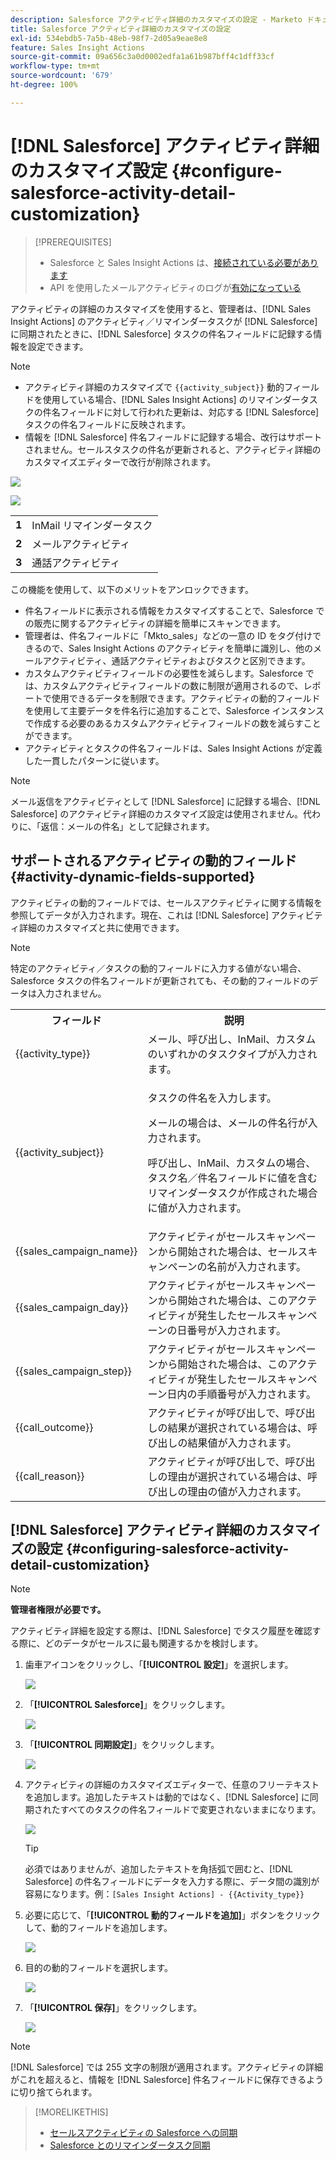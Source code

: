 ```yaml
---
description: Salesforce アクティビティ詳細のカスタマイズの設定 - Marketo ドキュメント - 製品ドキュメント
title: Salesforce アクティビティ詳細のカスタマイズの設定
exl-id: 534ebdb5-7a5b-48eb-98f7-2d05a9eae8e8
feature: Sales Insight Actions
source-git-commit: 09a656c3a0d0002edfa1a61b987bff4c1dff33cf
workflow-type: tm+mt
source-wordcount: '679'
ht-degree: 100%

---
```


# [!DNL Salesforce] アクティビティ詳細のカスタマイズ設定 {#configure-salesforce-activity-detail-customization}

>[!PREREQUISITES]
>
>* Salesforce と Sales Insight Actions は、[接続されている必要があります](/help/marketo/product-docs/marketo-sales-insight/actions/crm/salesforce-integration/connect-your-sales-insight-actions-account-to-salesforce.md)
>* API を使用したメールアクティビティのログが[有効になっている](/help/marketo/product-docs/marketo-sales-insight/actions/crm/salesforce-integration/sync-sales-activities-to-salesforce.md)

アクティビティの詳細のカスタマイズを使用すると、管理者は、[!DNL Sales Insight Actions] のアクティビティ／リマインダータスクが [!DNL Salesforce] に同期されたときに、[!DNL Salesforce] タスクの件名フィールドに記録する情報を設定できます。

>[!NOTE]
>
>* アクティビティ詳細のカスタマイズで `{{activity_subject}}` 動的フィールドを使用している場合、[!DNL Sales Insight Actions] のリマインダータスクの件名フィールドに対して行われた更新は、対応する [!DNL Salesforce] タスクの件名フィールドに反映されます。
>* 情報を [!DNL Salesforce] 件名フィールドに記録する場合、改行はサポートされません。セールスタスクの件名が更新されると、アクティビティ詳細のカスタマイズエディターで改行が削除されます。

![](assets/configure-salesforce-activity-detail-customization-1.png)

![](assets/configure-salesforce-activity-detail-customization-2.png)

<table>
 <tr>
  <td><strong>1</td>
  <td>InMail リマインダータスク</td>
 </tr>
 <tr>
  <td><strong>2</td>
  <td>メールアクティビティ</td>
 </tr>
 <tr>
  <td><strong>3</td>
  <td>通話アクティビティ</td>
 </tr>
</table>

この機能を使用して、以下のメリットをアンロックできます。

* 件名フィールドに表示される情報をカスタマイズすることで、Salesforce での販売に関するアクティビティの詳細を簡単にスキャンできます。
* 管理者は、件名フィールドに「Mkto_sales」などの一意の ID をタグ付けできるので、Sales Insight Actions のアクティビティを簡単に識別し、他のメールアクティビティ、通話アクティビティおよびタスクと区別できます。
* カスタムアクティビティフィールドの必要性を減らします。Salesforce では、カスタムアクティビティフィールドの数に制限が適用されるので、レポートで使用できるデータを制限できます。アクティビティの動的フィールドを使用して主要データを件名行に追加することで、Salesforce インスタンスで作成する必要のあるカスタムアクティビティフィールドの数を減らすことができます。
* アクティビティとタスクの件名フィールドは、Sales Insight Actions が定義した一貫したパターンに従います。

>[!NOTE]
>
>メール返信をアクティビティとして [!DNL Salesforce] に記録する場合、[!DNL Salesforce] のアクティビティ詳細のカスタマイズ設定は使用されません。代わりに、「返信：メールの件名」として記録されます。

## サポートされるアクティビティの動的フィールド {#activity-dynamic-fields-supported}

アクティビティの動的フィールドでは、セールスアクティビティに関する情報を参照してデータが入力されます。現在、これは [!DNL Salesforce] アクティビティ詳細のカスタマイズと共に使用できます。

>[!NOTE]
>
>特定のアクティビティ／タスクの動的フィールドに入力する値がない場合、Salesforce タスクの件名フィールドが更新されても、その動的フィールドのデータは入力されません。

<table>
 <tr>
  <th>フィールド</th>
  <th>説明</th>
 </tr>
 <tr>
  <td>{{activity_type}}</td>
  <td>メール、呼び出し、InMail、カスタムのいずれかのタスクタイプが入力されます。</td>
 </tr>
 <tr>
  <td>{{activity_subject}}</td>
  <td><p>タスクの件名を入力します。</p>
      <p>メールの場合は、メールの件名行が入力されます。</p>
      <p>呼び出し、InMail、カスタムの場合、タスク名／件名フィールドに値を含むリマインダータスクが作成された場合に値が入力されます。</p></td>
 </tr>
 <tr>
  <td>{{sales_campaign_name}}</td>
  <td>アクティビティがセールスキャンペーンから開始された場合は、セールスキャンペーンの名前が入力されます。</td>
 </tr>
 <tr>
  <td>{{sales_campaign_day}}</td>
  <td>アクティビティがセールスキャンペーンから開始された場合は、このアクティビティが発生したセールスキャンペーンの日番号が入力されます。</td>
 </tr>
 <tr>
  <td>{{sales_campaign_step}}</td>
  <td>アクティビティがセールスキャンペーンから開始された場合は、このアクティビティが発生したセールスキャンペーン日内の手順番号が入力されます。</td>
 </tr>
 <tr>
  <td>{{call_outcome}}</td>
  <td>アクティビティが呼び出しで、呼び出しの結果が選択されている場合は、呼び出しの結果値が入力されます。</td>
 </tr>
 <tr>
  <td>{{call_reason}}</td>
  <td>アクティビティが呼び出しで、呼び出しの理由が選択されている場合は、呼び出しの理由の値が入力されます。</td>
 </tr>
</table>

## [!DNL Salesforce] アクティビティ詳細のカスタマイズの設定 {#configuring-salesforce-activity-detail-customization}

>[!NOTE]
>
>**管理者権限が必要です。**

アクティビティ詳細を設定する際は、[!DNL Salesforce] でタスク履歴を確認する際に、どのデータがセールスに最も関連するかを検討します。

1. 歯車アイコンをクリックし、「**[!UICONTROL 設定]**」を選択します。

   ![](assets/configure-salesforce-activity-detail-customization-3.png)

1. 「**[!UICONTROL Salesforce]**」をクリックします。

   ![](assets/configure-salesforce-activity-detail-customization-4.png)

1. 「**[!UICONTROL 同期設定]**」をクリックします。

   ![](assets/configure-salesforce-activity-detail-customization-5.png)

1. アクティビティの詳細のカスタマイズエディターで、任意のフリーテキストを追加します。追加したテキストは動的ではなく、[!DNL Salesforce] に同期されたすべてのタスクの件名フィールドで変更されないままになります。

   ![](assets/configure-salesforce-activity-detail-customization-6.png)

   >[!TIP]
   >
   >必須ではありませんが、追加したテキストを角括弧で囲むと、[!DNL Salesforce] の件名フィールドにデータを入力する際に、データ間の識別が容易になります。例：`[Sales Insight Actions] - {{Activity_type}}`

1. 必要に応じて、「**[!UICONTROL 動的フィールドを追加]**」ボタンをクリックして、動的フィールドを追加します。

   ![](assets/configure-salesforce-activity-detail-customization-7.png)

1. 目的の動的フィールドを選択します。

   ![](assets/configure-salesforce-activity-detail-customization-8.png)

1. 「**[!UICONTROL 保存]**」をクリックします。

   ![](assets/configure-salesforce-activity-detail-customization-9.png)

>[!NOTE]
>
>[!DNL Salesforce] では 255 文字の制限が適用されます。アクティビティの詳細がこれを超えると、情報を [!DNL Salesforce] 件名フィールドに保存できるように切り捨てられます。

>[!MORELIKETHIS]
>
>* [セールスアクティビティの Salesforce への同期](/help/marketo/product-docs/marketo-sales-insight/actions/crm/salesforce-integration/sync-sales-activities-to-salesforce.md)
>* [Salesforce とのリマインダータスク同期](/help/marketo/product-docs/marketo-sales-insight/actions/tasks/reminder-task-sync-with-salesforce.md)
